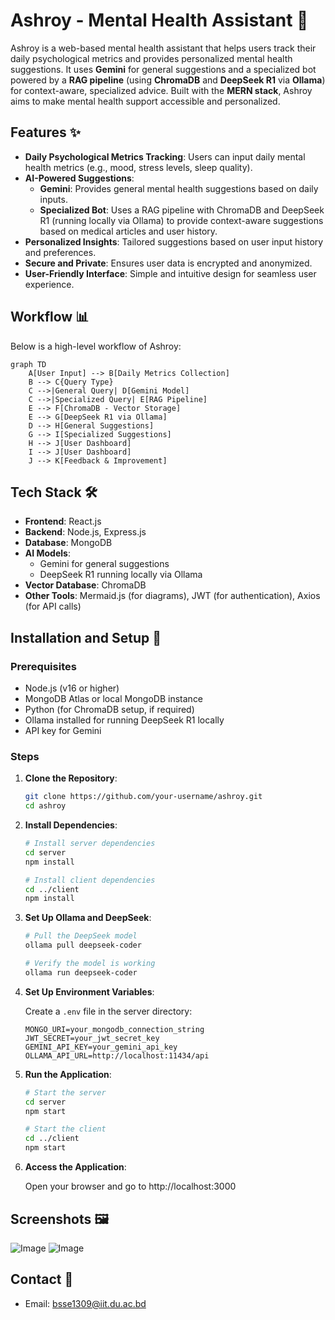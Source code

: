 # Ashroy - Mental Health Assistant 🌱

Ashroy is a web-based mental health assistant that helps users track their daily psychological metrics and provides personalized mental health suggestions. It uses **Gemini** for general suggestions and a specialized bot powered by a **RAG pipeline** (using **ChromaDB** and **DeepSeek R1** via **Ollama**) for context-aware, specialized advice. Built with the **MERN stack**, Ashroy aims to make mental health support accessible and personalized.

## Features ✨

- **Daily Psychological Metrics Tracking**: Users can input daily mental health metrics (e.g., mood, stress levels, sleep quality).
- **AI-Powered Suggestions**:
  - **Gemini**: Provides general mental health suggestions based on daily inputs.
  - **Specialized Bot**: Uses a RAG pipeline with ChromaDB and DeepSeek R1 (running locally via Ollama) to provide context-aware suggestions based on medical articles and user history.
- **Personalized Insights**: Tailored suggestions based on user input history and preferences.
- **Secure and Private**: Ensures user data is encrypted and anonymized.
- **User-Friendly Interface**: Simple and intuitive design for seamless user experience.

## Workflow 📊

Below is a high-level workflow of Ashroy:

```mermaid
graph TD
    A[User Input] --> B[Daily Metrics Collection]
    B --> C{Query Type}
    C -->|General Query| D[Gemini Model]
    C -->|Specialized Query| E[RAG Pipeline]
    E --> F[ChromaDB - Vector Storage]
    E --> G[DeepSeek R1 via Ollama]
    D --> H[General Suggestions]
    G --> I[Specialized Suggestions]
    H --> J[User Dashboard]
    I --> J[User Dashboard]
    J --> K[Feedback & Improvement]
```

## Tech Stack 🛠️

- **Frontend**: React.js
- **Backend**: Node.js, Express.js
- **Database**: MongoDB
- **AI Models**:
  - Gemini for general suggestions
  - DeepSeek R1 running locally via Ollama
- **Vector Database**: ChromaDB
- **Other Tools**: Mermaid.js (for diagrams), JWT (for authentication), Axios (for API calls)

## Installation and Setup 🚀

### Prerequisites

- Node.js (v16 or higher)
- MongoDB Atlas or local MongoDB instance
- Python (for ChromaDB setup, if required)
- Ollama installed for running DeepSeek R1 locally
- API key for Gemini

### Steps

1. **Clone the Repository**:
   ```bash
   git clone https://github.com/your-username/ashroy.git
   cd ashroy
   ```

2. **Install Dependencies**:
   ```bash
   # Install server dependencies
   cd server
   npm install

   # Install client dependencies
   cd ../client
   npm install
   ```

3. **Set Up Ollama and DeepSeek**:
   ```bash
   # Pull the DeepSeek model
   ollama pull deepseek-coder

   # Verify the model is working
   ollama run deepseek-coder
   ```

4. **Set Up Environment Variables**:
   
   Create a `.env` file in the server directory:
   ```env
   MONGO_URI=your_mongodb_connection_string
   JWT_SECRET=your_jwt_secret_key
   GEMINI_API_KEY=your_gemini_api_key
   OLLAMA_API_URL=http://localhost:11434/api
   ```

5. **Run the Application**:
   ```bash
   # Start the server
   cd server
   npm start

   # Start the client
   cd ../client
   npm start
   ```

6. **Access the Application**:
   
   Open your browser and go to http://localhost:3000

## Screenshots 🖼️

![Image](https://github.com/user-attachments/assets/14240d28-6a8a-4d0b-9b71-31502ffddadc)
![Image](https://github.com/user-attachments/assets/0d22e3be-09c2-4e82-8cad-b44537387639)

## Contact 📧

- Email: bsse1309@iit.du.ac.bd

